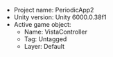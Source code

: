 <!-- UNITY CODE ASSIST INSTRUCTIONS START -->
- Project name: PeriodicApp2
- Unity version: Unity 6000.0.38f1
- Active game object:
  - Name: VistaController
  - Tag: Untagged
  - Layer: Default
<!-- UNITY CODE ASSIST INSTRUCTIONS END -->